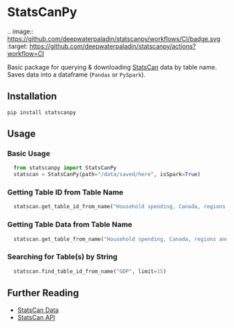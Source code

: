 # StatsCanPy

.. image:: <https://github.com/deepwaterpaladin/statscanpy/workflows/CI/badge.svg>
    :target: <https://github.com/deepwaterpaladin/statscanpy/actions?workflow=CI>

Basic package for querying & downloading [StatsCan](https://www.statcan.gc.ca/en/start) data by table name. Saves data into a dataframe (`Pandas` or `PySpark`).

## Installation

`pip install statscanpy`

## Usage

### Basic Usage

```python
  from statscanpy import StatsCanPy
  statscan = StatsCanPy(path="/data/saved/here", isSpark=True)
```

### Getting Table ID from Table Name

```python
  statscan.get_table_id_from_name("Household spending, Canada, regions and provinces")
```

### Getting Table Data from Table Name

```python
  statscan.get_table_from_name("Household spending, Canada, regions and provinces")
```

### Searching for Table(s) by String

```python
  statscan.find_table_id_from_name("GDP", limit=15)
```

## Further Reading

- [StatsCan Data](https://www150.statcan.gc.ca/n1/en/type/data?MM=1)
- [StatsCan API](https://www.statcan.gc.ca/en/developers/wds/user-guide)
